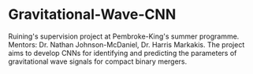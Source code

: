 # Gravitational-Wave-CNN
Ruining's supervision project at Pembroke-King's summer programme. Mentors: Dr. Nathan Johnson-McDaniel, Dr. Harris Markakis. The project aims to develop CNNs for identifying and predicting the parameters of gravitational wave signals for compact binary mergers.

